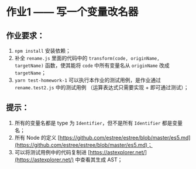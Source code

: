 # 作业1 —— 写一个变量改名器

## 作业要求：
1. `npm install` 安装依赖；
3. 补全 `rename.js` 里面的代码中的 `transform(code, originName, targetName)` 函数，使其能将 `code` 中所有变量名从 `originName` 改成 `targetName`；
4. `yarn test-homework-1` 可以执行本作业的测试用例，是作业通过 `rename.test2.js` 中的测试用例 （运算表达式只需要实现 + 即可通过测试）；

## 提示：
1. 所有的变量名都是 type 为 `Identifier`，但不是所有 `Identifier` 都是变量名；
2. 所有 Node 的定义 [https://github.com/estree/estree/blob/master/es5.md](https://github.com/estree/estree/blob/master/es5.md)；
3. 可以将测试用例中的代码复制进 [https://astexplorer.net/](https://astexplorer.net/) 中查看其生成 AST；
